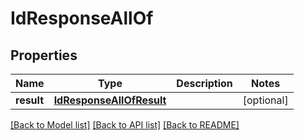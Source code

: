 # IdResponseAllOf


## Properties
Name | Type | Description | Notes
------------ | ------------- | ------------- | -------------
**result** | [**IdResponseAllOfResult**](IdResponseAllOfResult.md) |  | [optional] 

[[Back to Model list]](../README.md#documentation-for-models) [[Back to API list]](../README.md#documentation-for-api-endpoints) [[Back to README]](../README.md)


